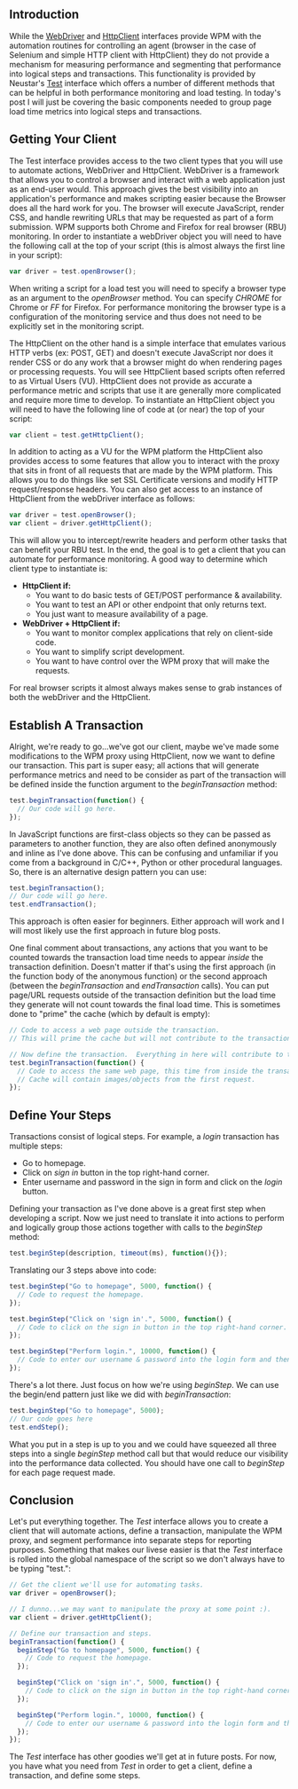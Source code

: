 ## Introduction
While the [WebDriver](http://docs.wpm.neustar.biz/testscript-api/biz/neustar/wpm/api/WebDriver.html) and [HttpClient](http://docs.wpm.neustar.biz/testscript-api/biz/neustar/wpm/api/HttpClient.html) interfaces provide WPM with the automation routines for controlling an agent (browser in the case of Selenium and simple HTTP client with HttpClient) they do not provide a mechanism for measuring performance and segmenting that performance into logical steps and transactions.  This functionality is provided by Neustar's [Test](http://docs.wpm.neustar.biz/testscript-api/biz/neustar/wpm/api/Test.html) interface which offers a number of different methods that can be helpful in both performance monitoring and load testing.  In today's post I will just be covering the basic components needed to group page load time metrics into logical steps and transactions. 

## Getting Your Client
The Test interface provides access to the two client types that you will use to automate actions, WebDriver and HttpClient.  WebDriver is a framework that allows you to control a browser and interact with a web application just as an end-user would.  This approach gives the best visibility into an application's performance and makes scripting easier because the Browser does all the hard work for you.  The browser will execute JavaScript, render CSS, and handle rewriting URLs that may be requested as part of a form submission.  WPM supports both Chrome and Firefox for real browser (RBU) monitoring.  In order to instantiate a webDriver object you will need to have the following call at the top of your script (this is almost always the first line in your script):

```javascript
var driver = test.openBrowser();
```

When writing a script for a load test you will need to specify a browser type as an argument to the *openBrowser* method.  You can specify *CHROME* for Chrome or *FF* for Firefox.  For performance monitoring the browser type is a configuration of the monitoring service and thus does not need to be explicitly set in the monitoring script.

The HttpClient on the other hand is a simple interface that emulates various HTTP verbs (ex: POST, GET) and doesn't execute JavaScript nor does it render CSS or do any work that a browser might do when rendering pages or processing requests.  You will see HttpClient based scripts often referred to as Virtual Users (VU).  HttpClient does not provide as accurate a performance metric and scripts that use it are generally more complicated and require more time to develop.  To instantiate an HttpClient object you will need to have the following line of code at (or near) the top of your script:

```javascript
var client = test.getHttpClient();
```

In addition to acting as a VU for the WPM platform the HttpClient also provides access to some features that allow you to interact with the proxy that sits in front of all requests that are made by the WPM platform.  This allows you to do things like set SSL Certificate versions and modify HTTP request/response headers.  You can also get access to an instance of HttpClient from the webDriver interface as follows:

```javascript
var driver = test.openBrowser();
var client = driver.getHttpClient();
```

This will allow you to intercept/rewrite headers and perform other tasks that can benefit your RBU test.  In the end, the goal is to get a client that you can automate for performance monitoring.  A good way to determine which client type to instantiate is:

- **HttpClient if:** 
  - You want to do basic tests of GET/POST performance & availability.
  - You want to test an API or other endpoint that only returns text.
  - You just want to measure availability of a page.
- **WebDriver + HttpClient if:**
  - You want to monitor complex applications that rely on client-side code.
  - You want to simplify script development.
  - You want to have control over the WPM proxy that will make the requests.

For real browser scripts it almost always makes sense to grab instances of both the webDriver and the HttpClient.

## Establish A Transaction
Alright, we're ready to go...we've got our client, maybe we've made some modifications to the WPM proxy using HttpClient, now we want to define our transaction.  This part is super easy; all actions that will generate performance metrics and need to be consider as part of the transaction will be defined inside the function argument to the *beginTransaction* method:

```javascript
test.beginTransaction(function() { 
  // Our code will go here.
});
```

In JavaScript functions are first-class objects so they can be passed as parameters to another function, they are also often defined anonymously and inline as I've done above.  This can be confusing and unfamiliar if you come from a background in C/C++, Python or other procedural languages.  So, there is an alternative design pattern you can use:

```javascript
test.beginTransaction();
// Our code will go here.
test.endTransaction();
```

This approach is often easier for beginners.  Either approach will work and I will most likely use the first approach in future blog posts.

One final comment about transactions, any actions that you want to be counted towards the transaction load time needs to appear *inside* the transaction definition.  Doesn't matter if that's using the first approach (in the function body of the anonymous function) or the second approach (between the *beginTransaction* and *endTransaction* calls).  You can put page/URL requests outside of the transaction definition but the load time they generate will not count towards the final load time.  This is sometimes done to "prime" the cache (which by default is empty):

```javascript
// Code to access a web page outside the transaction.  
// This will prime the cache but will not contribute to the transaction load time.

// Now define the transaction.  Everything in here will contribute to the transaction load time.
test.beginTransaction(function() {
  // Code to access the same web page, this time from inside the transaction.
  // Cache will contain images/objects from the first request. 
});
```

## Define Your Steps
Transactions consist of logical steps.  For example, a *login* transaction has multiple steps:

- Go to homepage.
- Click on *sign in* button in the top right-hand corner.
- Enter username and password in the sign in form and click on the *login* button.

Defining your transaction as I've done above is a great first step when developing a script.  Now we just need to translate it into actions to perform and logically group those actions together with calls to the *beginStep* method:

```javascript
test.beginStep(description, timeout(ms), function(){});
```

Translating our 3 steps above into code:

```javascript
test.beginStep("Go to homepage", 5000, function() {
  // Code to request the homepage.
});

test.beginStep("Click on 'sign in'.", 5000, function() {
  // Code to click on the sign in button in the top right-hand corner.
});

test.beginStep("Perform login.", 10000, function() {
  // Code to enter our username & password into the login form and then click on submit.
});
```

There's a lot there.  Just focus on how we're using *beginStep*.  We can use the begin/end pattern just like we did with *beginTransaction*:

```javascript
test.beginStep("Go to homepage", 5000);
// Our code goes here
test.endStep();
```

What you put in a step is up to you and we could have squeezed all three steps into a single *beginStep* method call but that would reduce our visibility into the performance data collected.  You should have one call to *beginStep* for each page request made.

## Conclusion
Let's put everything together.  The *Test* interface allows you to create a client that will automate actions, define a transaction, manipulate the WPM proxy, and segment performance into separate steps for reporting purposes.  Something that makes our livese easier is that the *Test* interface is rolled into the global namespace of the script so we don't always have to be typing "test.":

```javascript
// Get the client we'll use for automating tasks.
var driver = openBrowser();

// I dunno...we may want to manipulate the proxy at some point :).
var client = driver.getHttpClient();

// Define our transaction and steps.
beginTransaction(function() { 
  beginStep("Go to homepage", 5000, function() {
    // Code to request the homepage.
  });

  beginStep("Click on 'sign in'.", 5000, function() {
    // Code to click on the sign in button in the top right-hand corner.
  });

  beginStep("Perform login.", 10000, function() {
    // Code to enter our username & password into the login form and then click on submit.
  });
});
```

The *Test* interface has other goodies we'll get at in future posts.  For now, you have what you need from *Test* in order to get a client, define a transaction, and define some steps.
